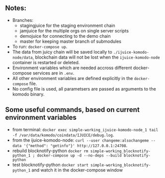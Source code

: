 ## Notes:
- Branches:
  * stagingjuice for the staging environment chain
  * jamjuice for the multiple orgs on single server scripts
  * demojuice for connecting to the demo chain
  * master for keeping master branch of submodules
- To run: `docker-compose up`.
- The data from juicy chain will be saved locally to `./ijuice-komodo-node/data`, blockchain data
will not be lost when the `ijuice-komodo-node` container is restarted or deleted.
- Environment variables which are needed accross different docker-compose services are in `.env`.
- All other environment variables are defined explicitly in the `docker-compose` file.
- No config file is used, all parametsers are passed as arguments to the komodo binary.


## Some useful commands, based on current environment variables
- from terminal: `docker exec simple-working_ijuice-komodo-node_1 tail -f /var/data/komodo/coindata/IJUICE/debug.log`.
- from the ijuice-komodo-node: `curl --user changeme:alsochangeme --data '{"method": "getinfo"}' http://127.0.0.1:24708`.
- rebuild blocknotify-python `docker rm simple-working_blocknotify-python_1 ; docker-compose up -d --no-deps --build blocknotify-python`
- test blocknotify-python `docker start simple-working_blocknotify-python_1` and watch it in the docker-compose window
